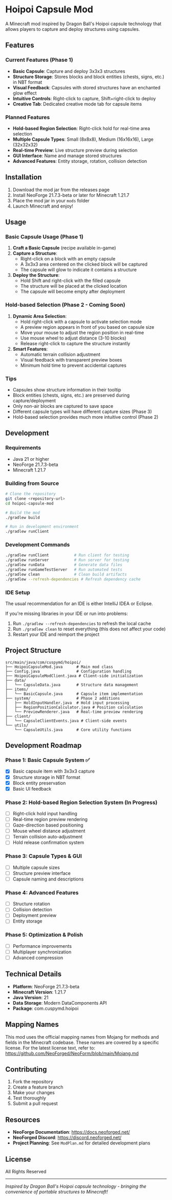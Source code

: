 # Hoipoi Capsule Mod

A Minecraft mod inspired by Dragon Ball's Hoipoi capsule technology that allows players to capture and deploy structures using capsules.

## Features

### Current Features (Phase 1)
- **Basic Capsule**: Capture and deploy 3x3x3 structures
- **Structure Storage**: Stores blocks and block entities (chests, signs, etc.) in NBT format
- **Visual Feedback**: Capsules with stored structures have an enchanted glow effect
- **Intuitive Controls**: Right-click to capture, Shift+right-click to deploy
- **Creative Tab**: Dedicated creative mode tab for capsule items

### Planned Features
- **Hold-based Region Selection**: Right-click hold for real-time area selection
- **Multiple Capsule Types**: Small (8x8x8), Medium (16x16x16), Large (32x32x32)
- **Real-time Preview**: Live structure preview during selection
- **GUI Interface**: Name and manage stored structures
- **Advanced Features**: Entity storage, rotation, collision detection

## Installation

1. Download the mod jar from the releases page
2. Install NeoForge 21.7.3-beta or later for Minecraft 1.21.7
3. Place the mod jar in your `mods` folder
4. Launch Minecraft and enjoy!

## Usage

### Basic Capsule Usage (Phase 1)

1. **Craft a Basic Capsule** (recipe available in-game)
2. **Capture a Structure**:
   - Right-click on a block with an empty capsule
   - A 3x3x3 area centered on the clicked block will be captured
   - The capsule will glow to indicate it contains a structure
3. **Deploy the Structure**:
   - Hold Shift and right-click with the filled capsule
   - The structure will be placed at the clicked location
   - The capsule will become empty after deployment

### Hold-based Selection (Phase 2 - Coming Soon)

1. **Dynamic Area Selection**:
   - Hold right-click with a capsule to activate selection mode
   - A preview region appears in front of you based on capsule size
   - Move your mouse to adjust the region position in real-time
   - Use mouse wheel to adjust distance (3-10 blocks)
   - Release right-click to capture the structure instantly
2. **Smart Features**:
   - Automatic terrain collision adjustment
   - Visual feedback with transparent preview boxes
   - Minimum hold time to prevent accidental captures

### Tips
- Capsules show structure information in their tooltip
- Block entities (chests, signs, etc.) are preserved during capture/deployment
- Only non-air blocks are captured to save space
- Different capsule types will have different capture sizes (Phase 3)
- Hold-based selection provides much more intuitive control (Phase 2)

## Development

### Requirements
- Java 21 or higher
- NeoForge 21.7.3-beta
- Minecraft 1.21.7

### Building from Source

```bash
# Clone the repository
git clone <repository-url>
cd hoipoi-capsule-mod

# Build the mod
./gradlew build

# Run in development environment
./gradlew runClient
```

### Development Commands

```bash
./gradlew runClient           # Run client for testing
./gradlew runServer           # Run server for testing
./gradlew runData             # Generate data files
./gradlew runGameTestServer   # Run automated tests
./gradlew clean               # Clean build artifacts
./gradlew --refresh-dependencies # Refresh dependency cache
```

### IDE Setup

The usual recommendation for an IDE is either IntelliJ IDEA or Eclipse. 

If you're missing libraries in your IDE or run into problems:
1. Run `./gradlew --refresh-dependencies` to refresh the local cache
2. Run `./gradlew clean` to reset everything (this does not affect your code)
3. Restart your IDE and reimport the project

## Project Structure

```
src/main/java/com/cuspymd/hoipoi/
├── HoipoiCapsuleMod.java      # Main mod class
├── Config.java                # Configuration handling
├── HoipoiCapsuleModClient.java # Client-side initialization
├── data/
│   └── CapsuleData.java       # Structure data management
├── items/
│   └── BasicCapsule.java      # Capsule item implementation
├── system/                    # Phase 2 additions
│   ├── HoldInputHandler.java  # Hold input processing
│   ├── RegionPositionCalculator.java # Position calculation
│   └── PreviewRenderer.java   # Real-time preview rendering
├── client/
│   └── CapsuleClientEvents.java # Client-side events
└── utils/
    └── CapsuleUtils.java      # Core utility functions
```

## Development Roadmap

### Phase 1: Basic Capsule System ✅
- [x] Basic capsule item with 3x3x3 capture
- [x] Structure storage in NBT format
- [x] Block entity preservation
- [x] Basic UI feedback

### Phase 2: Hold-based Region Selection System (In Progress)
- [ ] Right-click hold input handling
- [ ] Real-time region preview rendering
- [ ] Gaze-direction based positioning
- [ ] Mouse wheel distance adjustment
- [ ] Terrain collision auto-adjustment
- [ ] Hold release confirmation system

### Phase 3: Capsule Types & GUI
- [ ] Multiple capsule sizes
- [ ] Structure preview interface
- [ ] Capsule naming and descriptions

### Phase 4: Advanced Features
- [ ] Structure rotation
- [ ] Collision detection
- [ ] Deployment preview
- [ ] Entity storage

### Phase 5: Optimization & Polish
- [ ] Performance improvements
- [ ] Multiplayer synchronization
- [ ] Advanced compression

## Technical Details

- **Platform**: NeoForge 21.7.3-beta
- **Minecraft Version**: 1.21.7
- **Java Version**: 21
- **Data Storage**: Modern DataComponents API
- **Package**: com.cuspymd.hoipoi

## Mapping Names

This mod uses the official mapping names from Mojang for methods and fields in the Minecraft codebase. These names are covered by a specific license. For the latest license text, refer to: https://github.com/NeoForged/NeoForm/blob/main/Mojang.md

## Contributing

1. Fork the repository
2. Create a feature branch
3. Make your changes
4. Test thoroughly
5. Submit a pull request

## Resources

- **NeoForge Documentation**: https://docs.neoforged.net/
- **NeoForged Discord**: https://discord.neoforged.net/
- **Project Planning**: See `ModPlan.md` for detailed development plans

## License

All Rights Reserved

---

*Inspired by Dragon Ball's Hoipoi capsule technology - bringing the convenience of portable structures to Minecraft!*